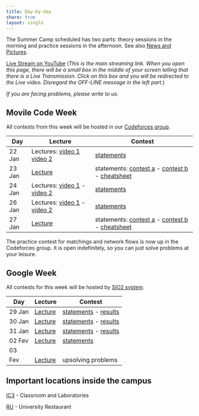 ```yaml
---
title: Day-by-day
share: true
layout: single
---
```


The Summer Camp scheduled has two parts: theory sessions in the morning and practice sessions in the afternoon. See also [News and Pictures](http://www.facebook.com/maratona).

[Live Stream on YouTube](https://www.youtube.com/c/InstitutodeComputaçãoUnicamp) (*This is the main streaming link. When you open this page, there will be a small box in the middle of your screen telling that there is a Live Transmission. Click on this box and you will be redirected to the Live video. Disregard the OFF-LINE message in the left part.*)

*If you are facing problems, please write to us.*

## Movile Code Week

All contests from this week will be hosted in our [Codeforces group](http://codeforces.com/group/3qadGzUdR4/contests).

|Day|Lecture|Contest|
|---|---|---|
|22 Jan|Lectures: [video 1](https://www.youtube.com/watch?v=_qOH-nmrVsE&t=1s) [video 2](https://www.youtube.com/watch?v=pmF8onWRurE)|[statements](../documents/2018-01-22.pdf)|
|23 Jan|[Lecture](https://www.youtube.com/watch?v=_EgNjiB63zQ)|statements: [contest a](../documents/2018-01-23-a.pdf) - [contest b](../documents/2018-01-23-b.pdf) - [cheatsheet](../documents/2018-01-23-cheatsheet.pdf)|
|24 Jan|Lectures: [video 1](https://www.youtube.com/watch?v=pmF8onWRurE) - [video 2](https://www.youtube.com/watch?v=Idrt_w-FQYU)|[statements](../documents/2018-01-24.pdf)|
|26 Jan|Lectures: [video 1](https://www.youtube.com/watch?v=08co2Hx_4EM) - [video 2](https://www.youtube.com/watch?v=tlXp7kdgXHA)|[statements](../documents/2018-01-26.pdf)|
|27 Jan|[Lecture](https://www.youtube.com/watch?v=0TfJlUMjwcg)|statements: [contest a](../documents/2018-01-27-a.pdf) - [contest b](../documents/2018-01-27-b.pdf) - [cheatsheet](../documents/2018-01-27-cheatsheet.pdf)|

The practice contest for matchings and network flows is now up in the Codeforces group. It is open indefinitely, so you can just solve problems at your leisure.

## Google Week

All contests for this week will be hosted by [SIO2 system](https://sio2.mimuw.edu.pl).

|Day|Lecture|Contest|
|---|---|---|
|29 Jan|[Lecture](https://youtu.be/XGF5d7_PkyE)|[statements](../documents/2018-01-29.pdf) - [results](../documents/2018-01-29-results.html)|
|30 Jan|[Lecture](https://www.youtube.com/watch?v=gDOjv_r2Cb4)|[statements](../documents/2018-01-30.pdf) - [results](../documents/2018-01-30-results.html)|
|31 Jan|[Lecture](https://www.youtube.com/watch?v=f5d5uvtCIJw)|[statements](../documents/2018-01-31.pdf) - [results](../documents/2018-01-31-results.html)|
|02 Fev|[Lecture](https://www.youtube.com/watch?v=jNjypAoGvXM)|[statements](../documents/2018-02-02.pdf)|
|03
Fev|[Lecture](https://www.youtube.com/watch?v=AHhcGy3BgDQ)|upsolving problems|

## Important locations inside the campus

[IC3](https://www.google.com/maps/place/IC+-+Instituto+de+Computação,+Universidade+Estadual+de+Campinas+-+Cidade+Universitária,+Campinas+-+SP,+Brasil/@-22.8137813,-47.0639391,18z/data=!4m6!1m3!3m2!1s0x0000000000000000:0xf3522e37359f743c!2sCiclo+Básico+I!3m1!1s0x94c8c15369cbaea9:0x209def4d509b8f14) - Classroom and Laboratories

[RU](https://www.google.com/maps/place/Restaurante+Universitário/@-22.8176954,-47.0720038,17z/data=!4m6!1m3!3m2!1s0x0000000000000000:0xf3522e37359f743c!2sCiclo+Básico+I!3m1!1s0x0000000000000000:0x54ec361ef7124a27) - University Restaurant


